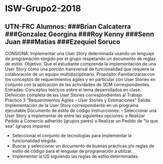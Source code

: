 # ISW-Grupo2-2018
UTN-FRC
Alumnos:
###Brian Calcaterra
    ###Gonzalez Georgina
    ###Roy Kenny
    ###Senn Juan 
    ###Matias
    ###Ezequiel Soruco
------------------------------------

CONSIGNA: Implementar una User Story determinada usando un lenguaje de programación elegido
por el grupo respetando un documento de reglas de estilo.
Objetivo: Que el estudiante comprenda la implementación de una User Story como una porción
transversal de funcionalidad que requiere la colaboración de un equipo multidisciplinario.
Propósito: Familiarizarse con los conceptos de requerimientos ágiles y en particular con User Stories
en conjunto con la aplicación de las actividades de SCM correspondientes.
Entradas: Conceptos teóricos sobre el tema desarrollados en clase. Definición completa de las User
Stories correspondientes al Trabajo Práctico 3 “Requerimientos Ágiles – User Stories y
Estimaciones”
Salida: Implementación de la User Story correspondiente en un programa ejecutable
Documento de estilo de código
Instrucciones: - Seleccionar una User Story a implementar de entre las siguientes opciones:
o Realizar Pedido a Comercio adherido (grupos pares)
o Realizar un Pedido de "lo que sea" (grupos impares)
- Seleccionar el conjunto de tecnologías para implementar la funcionalidad elegida.
- Buscar y seleccionar un documento de buenas prácticas y/o reglas de estilo de código
para el lenguaje de programación a utilizar.
- Implementar la US siguiendo las reglas de estilo determinadas.
